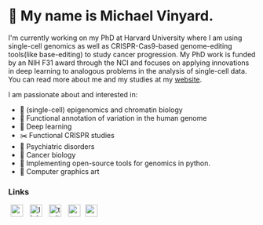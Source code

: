 # 👋 My name is Michael Vinyard. 

I'm currently working on my PhD at Harvard University where I am using single-cell genomics as well as CRISPR-Cas9-based genome-editing tools(like base-editing) to study cancer progression. My PhD work is funded by an NIH F31 award through the NCI and focuses on applying innovations in deep learning to analogous problems in the analysis of single-cell data. You can read more about me and my studies at my [website](https://www.michaelvinyard.com).

I am passionate about and interested in: 

- 🧿 (single-cell) epigenomics and chromatin biology
- 🧬 Functional annotation of variation in the human genome
- 🧮 Deep learning
- ✂️ Functional CRISPR studies
- 🧠 Psychiatric disorders
- 🧫 Cancer biology
- 🐍 Implementing open-source tools for genomics in python.
- 🎨 Computer graphics art

### Links

<img href="https://scholar.google.com/citations?hl=en&view_op=list_works&gmla=AJsN-F6rmMbElNkG3r5SvJcnJv6WkT-KChoMpaB9rer-Cgre2G6kPA3clgazm7pwAODm-0FUgmLTZZ75gH565IvCWnSkoHdZsf9aknoZyiXnZoBDXHaN3MQ&user=uj1_ksoAAAAJ" src="https://user-images.githubusercontent.com/47393421/142145409-04c70c23-71a9-4b8d-b2df-509e7ad658dc.png" alt="scholar-logo" width="25" hspace="5"/>   <img href="https://www.linkedin.com/in/michaelvinyard/" src="https://user-images.githubusercontent.com/47393421/142145774-4a8cefa7-f845-43c3-a36f-92ee747d69f8.png" alt="linkedin-logo" width="25" hspace="5"/>   <img href="https://twitter.com/vinyard_m" src="https://user-images.githubusercontent.com/47393421/142145916-0428098b-c524-4f28-973b-775624becd7f.png" alt="twitter-logo" width="25" hspace="5"/>   <img href="mailto:mvinyard@broadinstitute.org" src="https://user-images.githubusercontent.com/47393421/142146109-0f0ef6b5-d1b9-4a13-b69b-fbedf9bc086c.png" alt="mail-logo" width="25" hspace="5"/><img href="https://orcid.org/0000-0001-8167-1807" src="https://user-images.githubusercontent.com/47393421/142146398-bcdbfc40-3646-45ec-ad13-4c41c955f983.png" alt="orcid-logo" width="25" hspace="5"/>


